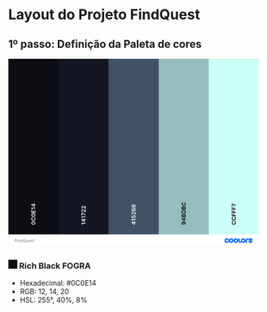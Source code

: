 # Layout do Projeto FindQuest

## 1º passo: Definição da Paleta de cores

![Paleta de cores do projeto FindQuest](src/assets/images/samples/FindQuest_small.png)

[^1]: Paleta obtida através do site [Coolors](https://coolors.co)

### ![Rich Black FOGRA](src/assets/images/samples/rich-black-fogra.png) Rich Black FOGRA
- Hexadecimal: #0C0E14
- RGB: 12, 14, 20
- HSL: 255°, 40%, 8%